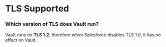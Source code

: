 # TLS Supported

### **Which version of TLS does Vault run?** <a href="#which-version-of-tls-does-vault-run" id="which-version-of-tls-does-vault-run"></a>

Vault runs on **TLS 1.2**, therefore when Salesforce disables TLS 1.0, it has no effect on Vault.
